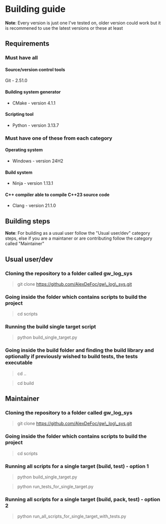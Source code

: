 # Building guide

**Note**: Every version is just one I've tested on, older version could work but it is recommened to use the latest versions or these at least

## Requirements

### Must have all

#### Source/version control tools

Git - 2.51.0

#### Building system generator

* CMake - version 4.1.1

#### Scripting tool

* Python - version 3.13.7

### Must have one of these from each category

#### Operating system

* Windows - version 24H2

#### Build system

* Ninja - version 1.13.1

#### C++ compiler able to compile C++23 source code

* Clang - version 21.1.0

## Building steps

**Note**: For building as a usual user follow the "Usual user/dev" category steps, else if you are a maintaner or are contributing follow the category called "Maintainer"

## Usual user/dev

### Cloning the repository to a folder called gw\_log\_sys

> git clone https://github.com/AlexDeFoc/gw\_log\_sys.git
 
### Going inside the folder which contains scripts to build the project

> cd scripts

### Running the build single target script

> python build\_single\_target.py

### Going inside the build folder and finding the build library and optionally if previously wished to build tests, the tests executable

> cd ..

> cd build

## Maintainer

### Cloning the repository to a folder called gw\_log\_sys

> git clone https://github.com/AlexDeFoc/gw\_log\_sys.git

### Going inside the folder which contains scripts to build the project

> cd scripts

### Running all scripts for a single target (build, test) - option 1

> python build\_single\_target.py

> python run\_tests\_for\_single\_target.py 

### Running all scripts for a single target (build, pack, test) - option 2

> python run\_all\_scripts\_for\_single\_target\_with\_tests.py
